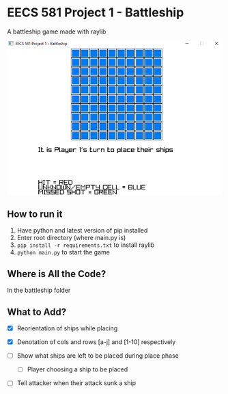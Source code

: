 # EECS 581 Project 1 - Battleship 
A battleship game made with raylib 

![](images/placement.png)

## How to run it 
1) Have python and latest version of pip installed  
2) Enter root directory (where main.py is)
3) `pip install -r requirements.txt` to install raylib 
4) `python main.py` to start the game 

## Where is All the Code? 
In the battleship folder 

## What to Add? 
- [x] Reorientation of ships while placing 
- [x] Denotation of cols and rows [a-j] and [1-10] respectively
- [ ] Show what ships are left to be placed during place phase 
    - [ ] Player choosing a ship to be placed 
- [ ] Tell attacker when their attack sunk a ship

